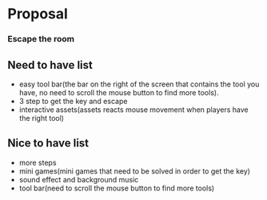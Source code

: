 # Proposal
### Escape the room
## Need to have list
- easy tool bar(the bar on the right of the screen that contains the tool you have, no need to scroll the mouse button to find more tools).
- 3 step to get the key and escape
- interactive assets(assets reacts mouse movement when players have the right tool)
## Nice to have list
- more steps
- mini games(mini games that need to be solved in order to get the key)
- sound effect and background music
- tool bar(need to scroll the mouse button to find more tools)
